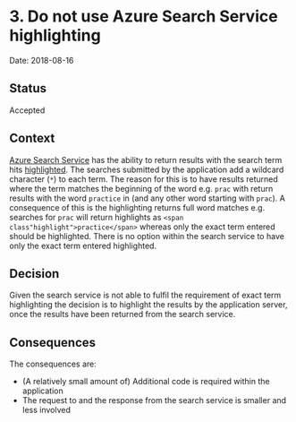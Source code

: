 # 3. Do not use Azure Search Service highlighting

Date: 2018-08-16

## Status

Accepted

## Context

[Azure Search Service](https://docs.microsoft.com/en-us/rest/api/searchservice/)
has the ability to return results with the search term hits
[highlighted](https://docs.microsoft.com/en-us/rest/api/searchservice/search-documents#highlightpretagstring-optional).
The searches submitted by the application add a wildcard character (`*`) to
each term. The reason for this is to have results returned where the term
matches the beginning of the word e.g. `prac` with return results with the word
`practice` in (and any other word starting with `prac`). A consequence of this
is the highlighting returns full word matches e.g. searches for `prac` will
return highlights as `<span class"highlight">practice</span>` whereas only the
exact term entered should be highlighted. There is no option within the search
service to have only the exact term entered highlighted.

## Decision

Given the search service is not able to fulfil the requirement of exact term
highlighting the decision is to highlight the results by the application
server, once the results have been returned from the search service.

## Consequences

The consequences are:
* (A relatively small amount of) Additional code is required within the
  application
* The request to and the response from the search service is smaller and less
  involved
